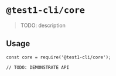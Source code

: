 # `@test1-cli/core`

> TODO: description

## Usage

```
const core = require('@test1-cli/core');

// TODO: DEMONSTRATE API
```
